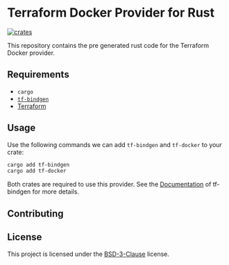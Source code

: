 # Terraform Docker Provider for Rust

[![crates](https://img.shields.io/crates/v/tf-docker)](https://crates.io/crates/tf-docker)

This repository contains the pre generated rust code for the Terraform Docker
provider.

## Requirements

- `cargo`
- [`tf-bindgen`](https://github.com/robert-oleynik/tf-bindgen)
- [Terraform](https://www.terraform.io)

## Usage

Use the following commands we can add `tf-bindgen` and `tf-docker` to your crate:

```sh
cargo add tf-bindgen
cargo add tf-docker
```

Both crates are required to use this provider. See the [Documentation] of tf-bindgen
for more details.

[Documentation]: https://github.com/robert-oleynik/tf-bindgen/deployments/activity_log?environment=github-pages

## Contributing

<!-- TODO: add placeholder text -->

## License

This project is licensed under the [BSD-3-Clause](./LICENSE) license.
